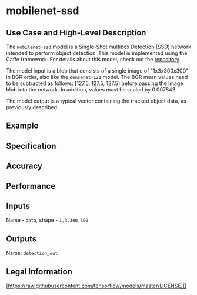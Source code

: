 # mobilenet-ssd

## Use Case and High-Level Description

The `mobilenet-ssd` model is a Single-Shot multibox Detection (SSD) network intended to perform object detection. This model is implemented using the Caffe framework. For details about this model, check out the [repository](https://github.com/chuanqi305/MobileNet-SSD).

The model input is a blob that consists of a single image of "1x3x300x300" in BGR order, also like the `densenet-121` model. The BGR mean values need to be subtracted as follows: [127.5, 127.5, 127.5] before passing the image blob into the network. In addition, values must be scaled by 0.007843.

The model output is a typical vector containing the tracked object data, as previously described.

## Example

## Specification

## Accuracy

## Performance

## Inputs

Name - `data`, shape - `1,3,300,300`

## Outputs

Name: `detection_out`

## Legal Information

[https://raw.githubusercontent.com/tensorflow/models/master/LICENSE]()
